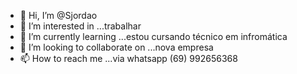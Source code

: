 - 👋 Hi, I’m @Sjordao
- 👀 I’m interested in ...trabalhar
- 🌱 I’m currently learning ...estou cursando técnico em infromática
- 💞️ I’m looking to collaborate on ...nova empresa
- 📫 How to reach me ...via whatsapp (69) 992656368

<!---
Sjordao/Sjordao is a ✨ special ✨ repository because its `README.md` (this file) appears on your GitHub profile.
You can click the Preview link to take a look at your changes.
--->
